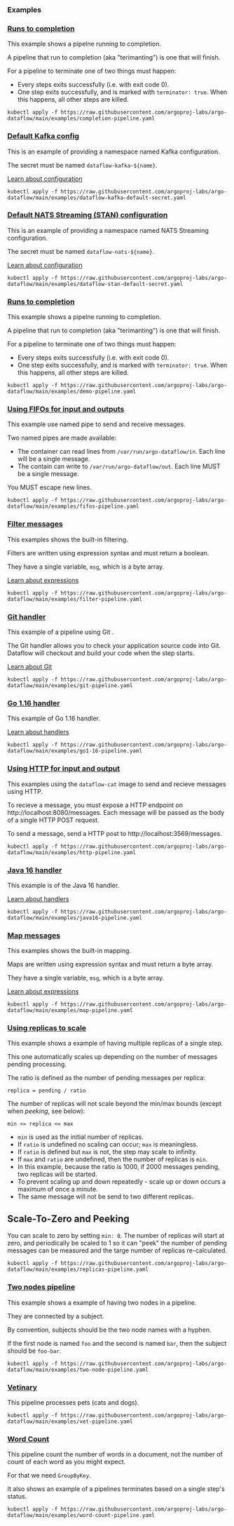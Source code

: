 ### Examples

### [Runs to completion](completion-pipeline.yaml)

This example shows a pipelne running to completion.

A pipeline that run to completion (aka "terimanting") is one that will finish.

For a pipeline to terminate one of two things must happen:

* Every steps exits successfully (i.e. with exit code 0).
* One step exits successfully, and is marked with `terminator: true`. When this happens, all other steps are killed.


```
kubectl apply -f https://raw.githubusercontent.com/argoproj-labs/argo-dataflow/main/examples/completion-pipeline.yaml
```

### [Default Kafka config](dataflow-kafka-default-secret.yaml)

This is an example of providing a namespace named Kafka configuration.

The secret must be named `dataflow-kafka-${name}`.

[Learn about configuration](../docs/CONFIGURATION.md)


```
kubectl apply -f https://raw.githubusercontent.com/argoproj-labs/argo-dataflow/main/examples/dataflow-kafka-default-secret.yaml
```

### [Default NATS Streaming (STAN) configuration](dataflow-stan-default-secret.yaml)

This is an example of providing a namespace named NATS Streaming configuration.

The secret must be named `dataflow-nats-${name}`.

[Learn about configuration](../docs/CONFIGURATION.md)


```
kubectl apply -f https://raw.githubusercontent.com/argoproj-labs/argo-dataflow/main/examples/dataflow-stan-default-secret.yaml
```

### [Runs to completion](demo-pipeline.yaml)

This example shows a pipelne running to completion.

A pipeline that run to completion (aka "terimanting") is one that will finish.

For a pipeline to terminate one of two things must happen:

* Every steps exits successfully (i.e. with exit code 0).
* One step exits successfully, and is marked with `terminator: true`. When this happens, all other steps are killed.


```
kubectl apply -f https://raw.githubusercontent.com/argoproj-labs/argo-dataflow/main/examples/demo-pipeline.yaml
```

### [Using FIFOs for input and outputs](fifos-pipeline.yaml)

This example use named pipe to send and receive messages.

Two named pipes are made available:

* The container can read lines from `/var/run/argo-dataflow/in`. Each line will be a single message.
* The contain can write to `/var/run/argo-dataflow/out`. Each line MUST be a single message.

You MUST escape new lines.


```
kubectl apply -f https://raw.githubusercontent.com/argoproj-labs/argo-dataflow/main/examples/fifos-pipeline.yaml
```

### [Filter messages](filter-pipeline.yaml)

This examples shows the built-in filtering.

Filters are written using expression syntax and must return a boolean.

They have a single variable, `msg`, which is a byte array.

[Learn about expressions](../docs/EXPRESSIONS.md)


```
kubectl apply -f https://raw.githubusercontent.com/argoproj-labs/argo-dataflow/main/examples/filter-pipeline.yaml
```

### [Git handler](git-pipeline.yaml)

This example of a pipeline using Git .

The Git handler allows you to check your application source code into Git. Dataflow will checkout and build
your code when the step starts.

[Learn about Git](../docs/GIT.md)


```
kubectl apply -f https://raw.githubusercontent.com/argoproj-labs/argo-dataflow/main/examples/git-pipeline.yaml
```

### [Go 1.16 handler](go1-16-pipeline.yaml)

This example of Go 1.16 handler.

[Learn about handlers](../docs/HANDLERS.md)


```
kubectl apply -f https://raw.githubusercontent.com/argoproj-labs/argo-dataflow/main/examples/go1-16-pipeline.yaml
```

### [Using HTTP for input and output](http-pipeline.yaml)

This examples using the `dataflow-cat` image to send and recieve messages using HTTP.

To recieve a message, you must expose a HTTP endpoint on http://localhost:8080/messages. Each message will
be passed as the body of a single HTTP POST request.

To send a message, send a HTTP post to http://localhost:3569/messages.


```
kubectl apply -f https://raw.githubusercontent.com/argoproj-labs/argo-dataflow/main/examples/http-pipeline.yaml
```

### [Java 16 handler](java16-pipeline.yaml)

This example is of the Java 16 handler.

[Learn about handlers](../docs/HANDLERS.md)


```
kubectl apply -f https://raw.githubusercontent.com/argoproj-labs/argo-dataflow/main/examples/java16-pipeline.yaml
```

### [Map messages](map-pipeline.yaml)

This examples shows the built-in mapping.

Maps are written using expression syntax and must return a byte array.

They have a single variable, `msg`, which is a byte array.

[Learn about expressions](../docs/EXPRESSIONS.md)


```
kubectl apply -f https://raw.githubusercontent.com/argoproj-labs/argo-dataflow/main/examples/map-pipeline.yaml
```

### [Using replicas to scale](replicas-pipeline.yaml)

This example shows a example of having multiple replicas of a single step.

This one automatically scales up depending on the number of messages pending processing.

The ratio is defined as the number of pending messages per replica:

```
replica = pending / ratio
```

The number of replicas will not scale beyond the min/max bounds (except when *peeking*, see below):

```
min <= replica <= max
```

* `min` is used as the initial number of replicas.
* If `ratio` is undefined no scaling can occur; `max` is meaningless.
* If `ratio` is defined but `max` is not, the step may scale to infinity.
* If `max` and `ratio` are undefined, then the number of replicas is `min`.
* In this example, because the ratio is 1000, if 2000 messages pending, two replicas will be started.
* To prevent scaling up and down repeatedly - scale up or down occurs a maximum of once a minute.
* The same message will not be send to two different replicas.

## Scale-To-Zero and Peeking

You can scale to zero by setting `min: 0`. The number of replicas will start at zero, and periodically be scaled
to 1  so it can "peek" the number of pending messages can be measured and the targe number of replicas re-calculated.


```
kubectl apply -f https://raw.githubusercontent.com/argoproj-labs/argo-dataflow/main/examples/replicas-pipeline.yaml
```

### [Two nodes pipeline](two-node-pipeline.yaml)

This example shows a example of having two nodes in a pipeline.

They are connected by a subject.

By convention, subjects should be the two node names with a hyphen.

If the first node is named `foo` and the second is named `bar`, then the subject should be `foo-bar`.


```
kubectl apply -f https://raw.githubusercontent.com/argoproj-labs/argo-dataflow/main/examples/two-node-pipeline.yaml
```

### [Vetinary](vet-pipeline.yaml)

This pipeline processes pets (cats and dogs).


```
kubectl apply -f https://raw.githubusercontent.com/argoproj-labs/argo-dataflow/main/examples/vet-pipeline.yaml
```

### [Word Count](word-count-pipeline.yaml)

This pipeline count the number of words in a document, not the number of count of each word as you might expect.

For that we need `GroupByKey`.

It also shows an example of a pipelines terminates based on a single step's status.


```
kubectl apply -f https://raw.githubusercontent.com/argoproj-labs/argo-dataflow/main/examples/word-count-pipeline.yaml
```

